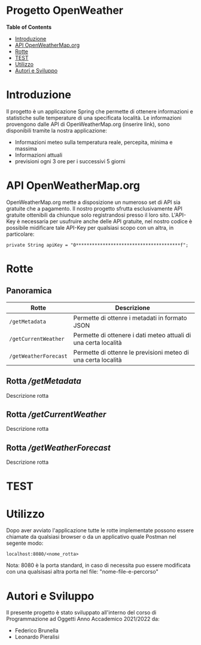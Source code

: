 # Progetto OpenWeather

**Table of Contents**
- [Introduzione](#id-section1)
- [API OpenWeatherMap.org](#id-section2)
- [Rotte](#id-section3)
- [TEST](#id-section4)
- [Utilizzo](#id-section5)
- [Autori e Sviluppo](#id-section6)

<div id='id-section1'/>

# Introduzione
Il progetto è un applicazione Spring che permette di ottenere informazioni e statistiche sulle temperature di una specificata località.
Le informazioni provengono dalle API di OpenWeatherMap.org (inserire link), sono disponibili tramite la nostra applicazione:
- Informazioni meteo sulla temperatura reale, percepita, minima e massima
- Informazioni attuali
- previsioni ogni 3 ore per i successivi 5 giorni

<div id='id-section2'/>

# API OpenWeatherMap.org
OpenWeatherMap.org mette a disposizione un numeroso set di API sia gratuite che a pagamento.
Il nostro progetto sfrutta esclusivamente API gratuite ottenibili da chiunque solo registrandosi presso il loro sito.
L'API-Key è necessaria per usufruire anche delle API gratuite, nel nostro codice è possibile midificare tale API-Key per qualsiasi scopo con un altra, in particolare:

`private String apiKey = "0***************************************f";`


<div id='id-section3'/>

# Rotte
## Panoramica
| Rotte | Descrizione                    |
| ------------- | ------------------------------ |
| `/getMetadata`      | Permette di ottenre i metadati in formato JSON       |
| `/getCurrentWeather`   | Permette di ottenere i dati meteo attuali di una certa località    |
| `/getWeatherForecast`   | Permette di ottenre le previsioni meteo di una certa località |

## Rotta */getMetadata*
Descrizione rotta
## Rotta */getCurrentWeather*
Descrizione rotta
## Rotta */getWeatherForecast*
Descrizione rotta

<div id='id-section4'/>

# TEST

<div id='id-section5'/>

# Utilizzo
Dopo aver avviato l'applicazione tutte le rotte implementate possono essere chiamate da qualsiasi browser o da un applicativo quale Postman nel segente modo:

`localhost:8080/<nome_rotta>`

Nota: 8080 è la porta standard, in caso di necessita puo essere modificata con una qualsisasi altra porta nel file: "nome-file-e-percorso"

<div id='id-section6'/>

# Autori e Sviluppo
Il presente progetto è stato sviluppato all'interno del corso di Programmazione ad Oggetti Anno Accademico 2021/2022 da:
- Federico Brunella
- Leonardo Pieralisi